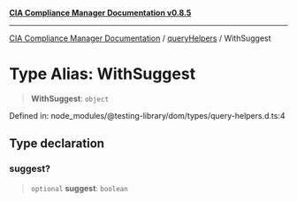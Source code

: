 [**CIA Compliance Manager Documentation v0.8.5**](../../../README.md)

***

[CIA Compliance Manager Documentation](../../../globals.md) / [queryHelpers](../README.md) / WithSuggest

# Type Alias: WithSuggest

> **WithSuggest**: `object`

Defined in: node\_modules/@testing-library/dom/types/query-helpers.d.ts:4

## Type declaration

### suggest?

> `optional` **suggest**: `boolean`
